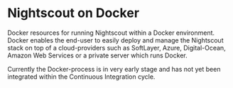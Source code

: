 # Nightscout on Docker
Docker resources for running Nightscout within a Docker environment. Docker enables the end-user to easily deploy and manage the Nightscout stack on top of a cloud-providers such as SoftLayer, Azure, Digital-Ocean, Amazon Web Services or a private server which runs Docker.

Currently the Docker-process is in very early stage and has not yet been integrated within the Continuous Integration cycle.
